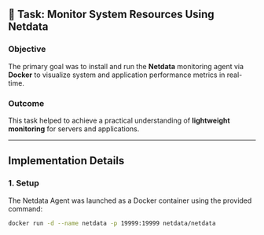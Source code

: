 ## 🚀 Task: Monitor System Resources Using Netdata

### **Objective**
The primary goal was to install and run the **Netdata** monitoring agent via **Docker** to visualize system and application performance metrics in real-time.

### **Outcome**
This task helped to achieve a practical understanding of **lightweight monitoring** for servers and applications.

***

## **Implementation Details**

### 1. **Setup**
The Netdata Agent was launched as a Docker container using the provided command:

```bash
docker run -d --name netdata -p 19999:19999 netdata/netdata
